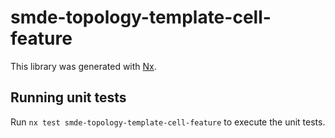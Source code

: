 # smde-topology-template-cell-feature

This library was generated with [Nx](https://nx.dev).

## Running unit tests

Run `nx test smde-topology-template-cell-feature` to execute the unit tests.
